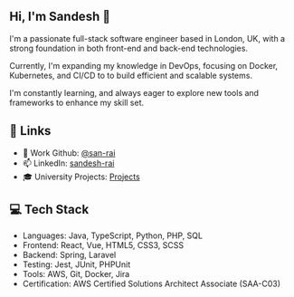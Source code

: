## Hi, I'm Sandesh 👋
I'm a passionate full-stack software engineer based in London, UK, with a strong foundation in both front-end and back-end technologies. 

Currently, I'm expanding my knowledge in DevOps, focusing on Docker, Kubernetes, and CI/CD to to build efficient and scalable systems. 

I'm constantly learning, and always eager to explore new tools and frameworks to enhance my skill set.

## 🔗 Links
- 💼 Work Github: [@san-rai](https://github.com/sandesh-rai)
- 📫 LinkedIn: [sandesh-rai](https://www.linkedin.com/in/sandesh-rai/)
- 🎓 University Projects: [Projects](https://sandeshraidesigns.blogspot.com/)

## 💻 Tech Stack
- Languages: Java, TypeScript, Python, PHP, SQL
- Frontend: React, Vue, HTML5, CSS3, SCSS
- Backend: Spring, Laravel
- Testing: Jest, JUnit, PHPUnit
- Tools: AWS, Git, Docker, Jira
- Certification: AWS Certified Solutions Architect Associate (SAA-C03)

